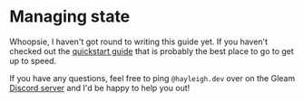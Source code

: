 # Managing state

Whoopsie, I haven't got round to writing this guide yet. If you haven't checked
out the [quickstart guide](/docs/quickstart) that is probably the best place to
go to get up to speed.

If you have any questions, feel free to ping `@hayleigh.dev` over on the Gleam
[Discord server](https://discord.gg/Fm8Pwmy) and I'd be happy to help you out!
